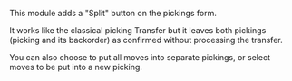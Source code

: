 This module adds a "Split" button on the pickings form.

It works like the classical picking Transfer but it leaves both pickings
(picking and its backorder) as confirmed without processing the
transfer.

You can also choose to put all moves into separate pickings, or select
moves to be put into a new picking.
